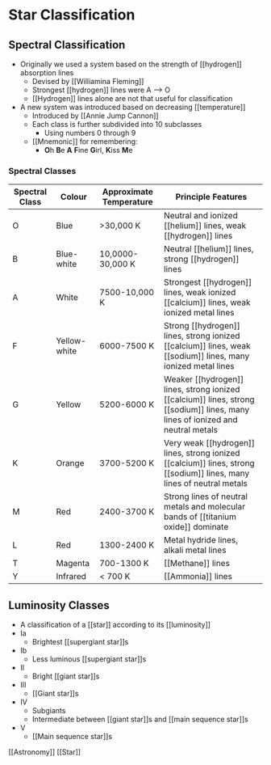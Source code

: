 # Star Classification

## Spectral Classification

- Originally we used a system based on the strength of [[hydrogen]] absorption lines
  - Devised by [[Williamina Fleming]]
  - Strongest [[hydrogen]] lines were A --> O
  - [[Hydrogen]] lines alone are not that useful for classification
- A new system was introduced based on decreasing [[temperature]]
  - Introduced by [[Annie Jump Cannon]]
  - Each class is further subdivided into 10 subclasses
    - Using numbers 0 through 9
  - [[Mnemonic]] for remembering:
    - **O**h **B**e **A** **F**ine **G**irl, **K**iss **M**e

### Spectral Classes

| Spectral Class | Colour       | Approximate Temperature | Principle Features                                                                                                             |
| -------------- | ------------ | ----------------------- | ------------------------------------------------------------------------------------------------------------------------------ |
| O              | Blue         | >30,000 K               | Neutral and ionized [[helium]] lines, weak [[hydrogen]] lines                                                                  |
| B              | Blue-white   | 10,0000-30,000 K        | Neutral [[helium]] lines, strong [[hydrogen]] lines                                                                            |
| A              | White        | 7500-10,000 K           | Strongest [[hydrogen]] lines, weak ionized [[calcium]] lines, weak ionized metal lines                                         |
| F              | Yellow-white | 6000-7500 K             | Strong [[hydrogen]] lines, strong ionized [[calcium]] lines, weak [[sodium]] lines, many ionized metal lines                   |
| G              | Yellow       | 5200-6000 K             | Weaker [[hydrogen]] lines, strong ionized [[calcium]] lines, strong [[sodium]] lines, many lines of ionized and neutral metals |
| K              | Orange       | 3700-5200 K             | Very weak [[hydrogen]] lines, strong ionized [[calcium]] lines, strong [[sodium]] lines, many lines of neutral metals          |
| M              | Red          | 2400-3700 K             | Strong lines of neutral metals and molecular bands of [[titanium oxide]] dominate                                              |
| L              | Red          | 1300-2400 K             | Metal hydride lines, alkali metal lines                                                                                        |
| T              | Magenta      | 700-1300 K              | [[Methane]] lines                                                                                                              |
| Y              | Infrared     | < 700 K                 | [[Ammonia]] lines                                                                                                              |

## Luminosity Classes

- A classification of a [[star]] according to its [[luminosity]]
- Ia
  - Brightest [[supergiant star]]s
- Ib
  - Less luminous [[supergiant star]]s
- II
  - Bright [[giant star]]s
- III
  - [[Giant star]]s
- IV
  - Subgiants
  - Intermediate between [[giant star]]s and [[main sequence star]]s
- V
  - [[Main sequence star]]s

[[Astronomy]] [[Star]]

